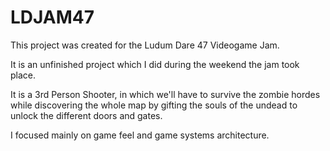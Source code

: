 # LDJAM47

This project was created for the Ludum Dare 47 Videogame Jam.

It is an unfinished project which I did during the weekend the jam took place.

It is a 3rd Person Shooter, in which we'll have to survive the zombie hordes while discovering the whole
map by gifting the souls of the undead to unlock the different doors and gates.

I focused mainly on game feel and game systems architecture.
